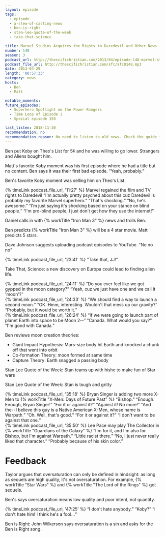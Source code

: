 ```yaml
---
layout: episode
tags:
  - episode
  - a-slew-of-casting-news
  - ben-is-right
  - stan-lee-quote-of-the-week
  - take-that-science

title: Marvel Studios Acquires the Rights to Daredevil and Other News
number: 148
season: 3
podcast_url: http://thescifichristian.com/2013/04/episode-148-marvel-studios-acquires-the-rights-to-daredevil-and-other-news/
podcast_file_url: http://thescifichristian.com/sfc/sfc0148.mp3
date: 2013-04-29
length: '00:57:33'
category: news
hosts:
  - Ben
  - Matt

notable_moments:
future_episodes:
  - Superhero Spotlight on the Power Rangers
  - Time Loop of Episode 1
  - Special episode 150

last_listen: 2018-11-30
recommendation: no
recommendation_reason: No need to listen to old news. Check the guide for what's interesting in hindsight.
---
```

Ben put Koby on Theo's List for 5¢ and he was willing to go lower. Strangers and Aliens bought him.

Matt's favorite Koby moment was his first episode where he had a title but no content. Ben says it was their first bad episode. <q class="archivist inline">Yeah, probably.</q>

Ben's favorite Koby moment was selling him on Theo's List. 

<div class="quote">
  {% timeLink podcast_file_url, '11:27' %}
  <span class="quote-context is-size-6">Marvel regained the film and TV rights to Daredevil</span>
  <q class="ben">I'm actually pretty psyched about this cuz Daredevil is probably my favorite Marvel superhero.</q>
  <q class="matt">That's shocking.</q>
  <q class="ben">No, he's awesome.</q>
  <q class="matt">I'm just saying it's shocking based on your stance on blind people.</q>
  <q class="ben">I'm pro-blind people, I just don't get how they use the internet!</q>
</div>

Daniel calls in with {% workTitle "Iron Man 3" %} news and trolls Ben. 

Ben predicts {% workTitle "Iron Man 3" %} will be a 4 star movie. Matt predicts 5 stars.

Dave Johnson suggests uploading podcast episodes to YouTube. <q class="archivist inline">No no no</q>

<div class="quote">
  {% timeLink podcast_file_url, '23:41' %}
  <q class="ben">Take that, JJ!</q>
</div>

Take That, Science: a new discovery on Europa could lead to finding alien life. 

<div class="quote">
  {% timeLink podcast_file_url, '24:11' %}
  <q class="ben">Do you ever feel like we got gypped in the moon category?</q>
  <q class="matt">Yeah, cuz we just have one and we call it 'moon'?</q>
</div>

<div class="quote">
  {% timeLink podcast_file_url, '24:33' %}
  <q class="ben">We should find a way to launch a second moon.</q>
  <q class="matt">OK. Hmm, interesting. Wouldn't that mess up our gravity?</q>
  <q class="ben">Probably, but it would be worth it.</q>
</div>

<div class="quote">
  {% timeLink podcast_file_url, '26:24' %}
  <q class="ben">If we were going to launch part of planet Earth into space to be Moon 2--</q>
  <q class="matt">Canada. What would you say?</q>
  <q class="ben">I'm good with Canada.</q>
</div>

Ben reviews moon creation theories: 
- Giant Impact Hypothesis: Mars-size body hit Earth and knocked a chunk off that went into orbit
- Co-formation Theory: moon formed at same time
- Capture Theory: Earth snagged a passing body

Stan Lee Quote of the Week: Stan teams up with hishe to make fun of Star wars

Stan Lee Quote of the Week: Stan is tough and gritty

<div class="quote">
  {% timeLink podcast_file_url, '35:18' %}
  <span class="quote-context is-size-6">Bryan Singer is adding two more X-Men to {% workTitle "X-Men: Days of Future Past" %}</span>
  <q class="matt">Bishop.</q>
  <q class="ben">Enough. Enough, Bryan Singer!</q>
  <q class="matt">For it or against it?</q>
  <q class="ben">Against it! No more!</q>
  <q class="matt">And the--I believe this guy is a Native American X-Men, whose name is Warpath.</q>
  <q class="ben">Oh. Well, that's good.</q>
  <q class="matt">For it or against it?</q>
  <q class="ben">I don't want to be against that one.</q>
</div>

<div class="quote">
  {% timeLink podcast_file_url, '35:50' %}
  <span class="quote-context is-size-6">Lee Pace may play The Collector in {% workTitle "Guardians of the Galaxy" %}</span>
  <q class="matt">I'm for it, and I'm also for Bishop, but I'm against Warpath.</q>
  <q class="ben">Little racist there.</q>
  <q class="matt">No, I just never really liked that character.</q>
  <q class="ben">Probably because of his skin color.</q>
</div>



# Feedback
Taylor argues that oversaturation can only be defined in hindsight: as long as sequels are high quality, it's not oversaturation. For example, {% workTitle "Star Wars" %} and {% workTitle "The Lord of the Rings" %} got sequels.

Ben's says oversaturation means low quality and poor intent, not quantity.

<div class="quote">
  {% timeLink podcast_file_url, '47:25' %}
  <q class="ben">I don't hate anybody.</q>
  <q class="matt">Koby?</q>
  <q class="ben">I don't hate him! I think he's a fool...</q>
</div>

Ben is Right: John Wilkerson says oversaturation is a sin and asks for the Ben is Right song.